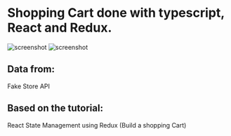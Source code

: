 # Shopping Cart done with typescript, React and Redux. 

![screenshot](https://github.com/gnyokota/ts-shopCart/blob/ffdbd65f77401ca40a237b28a71fe729b0b164f0/src/img/screen.JPG)
![screenshot](https://github.com/gnyokota/ts-shopCart/blob/ffdbd65f77401ca40a237b28a71fe729b0b164f0/src/img/screen1.JPG)

## Data from: 

Fake Store API

## Based on the tutorial: 

React State Management using Redux (Build a shopping Cart)



